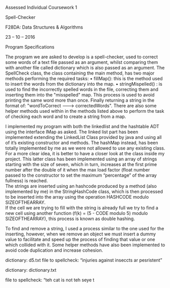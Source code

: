 

Assessed Individual Coursework 1 


Spell-Checker


F28DA: Data Structures & Algorithms

23 – 10 – 2016 



Program Specifications

The program we are asked to develop is a spell-checker, used to correct some words of a text file passed as an argument, whilst comparing them with another file called dictionary which is also passed as an argument.
The SpellCheck class, the class containing the main method, has two major methods performing the required tasks: 
•	fillMap(): this is the method used to insert the words from the dictionary into the map.
•	stringMispelled() : is used to find the incorrectly spelled words in the file, correcting them and inserting them into the "misspelled" map. This process is used to avoid printing the same word more than once. Finally returning a string in the format of: "wordToCorrect ---> correctedWords".
There are also some helper methods used within in the methods listed above to perform the task of checking each word and to create a string from a map.

I implemented my program with both the linkedlist and the hashtable ADT using the interface IMap as asked.
The linked list part has been implemented extending the LinkedList Class provided by java and using all of it’s existing constructor and methods.
The hashMap instead, has been totally implemented by me as we were not allowed to use any existing class. For a more clear idea, it is better to have a closer look at the class inside my project.
This latter class has been implemented using an array of strings starting with the size of seven, which in turn, increases at the first prime number after the double of it when the max load factor (float number passed to the constructor to set the maximum “percentage” of the array fullness) is reached.                                                                     
The strings are inserted using an hashcode produced by a method (also implemented by me) in the StringHashCode class, which is then processed to be inserted into the array using the operation HASHCODE modulo SIZEOFTHEARRAY.                                              
If the cell we are trying to fill with the string is already full we try to find a new cell using another function (f(k) = (5 - CODE modulo 5) modulo SIZEOFTHEARRAY), this process is known as double hashing.

To find and remove a string, I used a process similar to the one used for the inserting, however, when we remove an object we must insert a dummy value to facilitate and speed up the process of finding that value or one which collided with it. Some helper methods have also been implemented to avoid code duplication and increase cohesion.









dictionary: d5.txt
file to spellcheck: “injuries against inseccts ar pesristent”






dictionary: dictionary.txt


file to spellcheck: “teh cat is not teh seye t
